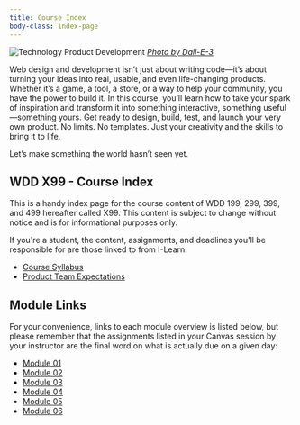 ```yaml
---
title: Course Index
body-class: index-page
---
```


![Technology Product Development]({{URLROOT}}/shared/img/technology-product-development-hero.jpg)
*[Photo by Dall-E-3](https://openai.com/dall-e-3)*

Web design and development isn’t just about writing code—it’s about turning your ideas into real, usable, and even life-changing products. Whether it’s a game, a tool, a store, or a way to help your community, you have the power to build it. In this course, you’ll learn how to take your spark of inspiration and transform it into something interactive, something useful—something yours. Get ready to design, build, test, and launch your very own product. No limits. No templates. Just your creativity and the skills to bring it to life.

Let’s make something the world hasn’t seen yet.

## WDD X99 - Course Index

This is a handy index page for the course content of WDD 199, 299, 399, and 499 hereafter called X99. This content is subject to change without notice and is for informational purposes only. 

If you're a student, the content, assignments, and deadlines you'll be responsible for are those linked to from I-Learn.

* [Course Syllabus](./course/syllabus.html)
* [Product Team Expectations](./course/products.html)

## Module Links

For your convenience, links to each module overview is listed below, but please remember that the assignments listed in your Canvas session by your instructor are the final word on what is actually due on a given day:

* [Module 01](./module-01/)
* [Module 02](./module-02/)
* [Module 03](./module-03/)
* [Module 04](./module-04/)
* [Module 05](./module-05/)
* [Module 06](./module-06/)

